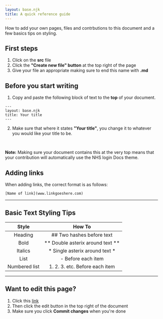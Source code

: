 ```yaml
---
layout: base.njk
title: A quick reference guide
---
```


 How to add your own pages, files and contrbutions to this document and a few basics tips on styling.

## First steps 

1. Click on the **src** file
2. Click the **"Create new file" button** at the top right of the page
3. Give your file an appropriate making sure to end this name with **.md**

## Before you start writing

1. Copy and paste the following block of text to the **top** of your document. 

```
---
layout: base.njk
title: Your title
---

```

2. Make sure that where it states **"Your title"**, you change it to whatever you would like your title to be.

<br>

**Note:** Making sure your document contains this at the very top means that your contribution will automatically use the NHS login Docs theme.

## Adding links

When adding links, the correct format is as follows:
```
[Name of link](www.linkgoeshere.com)

```
***
## Basic Text Styling Tips

| Style         | How To                                  |
|:-------------:|:-------------:                          |
|Heading        | ## Two hashes before text               |
|Bold           | ** Double asterix around text **        |
|Italics        | * Single asterix around text *          |
|List           | - Before each item                      |
|Numbered list  | 1. 2. 3. etc. Before each item          |

***
## Want to edit this page?
1. Click this [link](https://github.com/faithmawi/nhs-dev-docs/blob/master/src/readme.md) 
2. Then click the edit button in the top right of the document
3. Make sure you click **Commit changes** when you're done